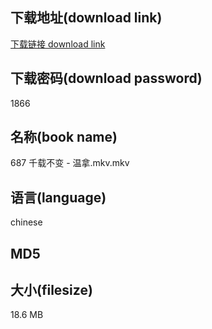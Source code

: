 ## 下载地址(download link)
[下载链接 download link](https://tutu365.netlify.app/?s=687+%E5%8D%83%E8%BD%BD%E4%B8%8D%E5%8F%98+-+%E6%B8%A9%E6%8B%BF.mkv)

## 下载密码(download password)
1866

## 名称(book name)
687 千载不变 - 温拿.mkv.mkv

## 语言(language)
chinese

## MD5


## 大小(filesize)
18.6 MB
